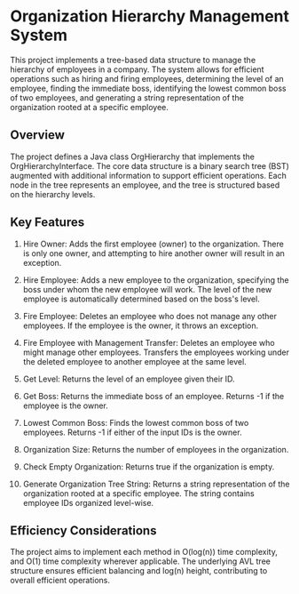 # Organization Hierarchy Management System
This project implements a tree-based data structure to manage the hierarchy of employees in a company. The system allows for efficient operations such as hiring and firing employees, determining the level of an employee, finding the immediate boss, identifying the lowest common boss of two employees, and generating a string representation of the organization rooted at a specific employee.

## Overview
The project defines a Java class OrgHierarchy that implements the OrgHierarchyInterface. The core data structure is a binary search tree (BST) augmented with additional information to support efficient operations. Each node in the tree represents an employee, and the tree is structured based on the hierarchy levels.

## Key Features
1. Hire Owner: Adds the first employee (owner) to the organization. There is only one owner, and attempting to hire another owner will result in an exception.

2. Hire Employee: Adds a new employee to the organization, specifying the boss under whom the new employee will work. The level of the new employee is automatically determined based on the boss's level.

3. Fire Employee: Deletes an employee who does not manage any other employees. If the employee is the owner, it throws an exception.

4. Fire Employee with Management Transfer: Deletes an employee who might manage other employees. Transfers the employees working under the deleted employee to another employee at the same level.

5. Get Level: Returns the level of an employee given their ID.

6. Get Boss: Returns the immediate boss of an employee. Returns -1 if the employee is the owner.

7. Lowest Common Boss: Finds the lowest common boss of two employees. Returns -1 if either of the input IDs is the owner.

8. Organization Size: Returns the number of employees in the organization.

9. Check Empty Organization: Returns true if the organization is empty.

10. Generate Organization Tree String: Returns a string representation of the organization rooted at a specific employee. The string contains employee IDs organized level-wise.

## Efficiency Considerations
The project aims to implement each method in O(log(n)) time complexity, and O(1) time complexity wherever applicable. The underlying AVL tree structure ensures efficient balancing and log(n) height, contributing to overall efficient operations.
